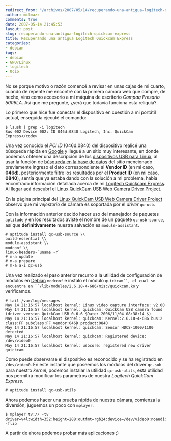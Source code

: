 ```yaml
---
redirect_from: "/archivos/2007/05/14/recuperando-una-antigua-logitech-quickcam-express/"
author: milmazz
comments: true
date: 2007-05-14 21:45:53
layout: post
slug: recuperando-una-antigua-logitech-quickcam-express
title: Recuperando una antigua Logitech Quickcam Express
categories:
- debian
tags:
- debian
- GNU/Linux
- logitech
- Ocio
---
```


No se porque motivo o razón comencé a revisar en unas cajas de mi cuarto, cuando de repente me encontré con la primera cámara web que compre, de hecho, vino como accesorio a mi máquina de escritorio _Compaq Presario 5006LA_. Así que me pregunté, ¿será que todavía funciona esta reliquia?.

Lo primero que hice fue conectar el dispositivo en cuestión a mi portátil actual, enseguida ejecuté el comando:
    
    $ lsusb | grep -i logitech
    Bus 002 Device 002: ID 046d:0840 Logitech, Inc. QuickCam Express</code>

Una vez conocido el _PCI ID_ (046d:0840) del dispositivo realicé una búsqueda rápida en [Google](http://www.google.com) y llegué a un sitio muy interesante, en donde podemos obtener una descripción de los [dispositivos USB para Linux](http://www.qbik.ch/usb/devices/), al usar la función de [búsqueda en la base de datos](http://www.qbik.ch/usb/devices/search.php) del sitio mencionado previamente ingreso el dato correspondiente al **Vendor ID** (en mi caso, **046d**), posteriormente filtre los resultados por el **Product ID** (en mi caso, **0840**), sentía que ya estaba dando con la solución a mi problema, había encontrado información detallada acerca de mi [Logitech Quickcam Express](http://www.qbik.ch/usb/devices/showdev.php?id=2405). Al llegar acá descubrí el [Linux QuickCam USB Web Camera Driver Project](http://qce-ga.sourceforge.net/).

En la página principal del [Linux QuickCam USB Web Camera Driver Project](http://qce-ga.sourceforge.net/) observo que mi _vejestorio_ de cámara es soportada por el _driver_ `qc-usb`.

Con la información anterior decido hacer uso del manejador de paquetes `aptitude` y en los resultados avisté el nombre de un paquete `qc-usb-source`, así que **definitivamente** nuestra salvación es `module-assistant`.

    # aptitude install qc-usb-source \\
    build-essential \\
    module-assistant \\
    modconf \\
    linux-headers-`uname -r`
    # m-a update
    # m-a prepare
    # m-a a-i qc-usb

Una vez realizado el paso anterior recurro a la utilidad de configuración de módulos en [Debian](http://www.debian.org) `modconf` e instalo el módulo `quickcam``, el cual se encuentra en ``/lib/modules/2.6.18-4-686/misc/quickcam.ko` y verificamos.

    # tail /var/log/messages 
    May 14 21:16:57 localhost kernel: Linux video capture interface: v2.00
    May 14 21:16:57 localhost kernel: quickcam: QuickCam USB camera found (driver version QuickCam USB 0.6.6 $Date: 2006/11/04 08:38:14 $)
    May 14 21:16:57 localhost kernel: quickcam: Kernel:2.6.18-4-686 bus:2 class:FF subclass:FF vendor:046D product:0840
    May 14 21:16:57 localhost kernel: quickcam: Sensor HDCS-1000/1100 detected
    May 14 21:16:57 localhost kernel: quickcam: Registered device: /dev/video0
    May 14 21:16:57 localhost kernel: usbcore: registered new driver quickcam

Como puede observarse el dispositivo es reconocido y se ha registrado en `/dev/video0`. En este instante que poseemos los módulos del driver `qc-sub` para nuestro _kernel_, podemos instalar la utilidad `qc-usb-utils`, esta utilidad nos permitirá modificar los parámetros de nuestra _Logitech QuickCam Express_.

    # aptitude install qc-usb-utils

Ahora podemos hacer una prueba rápida de nuestra cámara, comienza la diversión, juguemos un poco con `mplayer`.

    $ mplayer tv:// -tv driver=v4l:width=352:height=288:outfmt=rgb24:device=/dev/video0:noaudio -flip

A partir de ahora podemos probar más aplicaciones ;)
